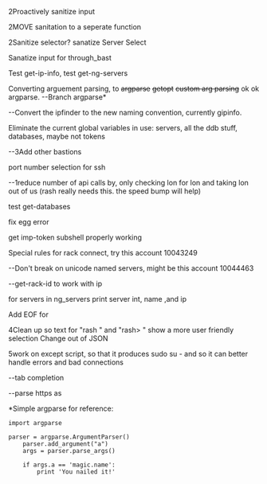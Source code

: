 2Proactively sanitize input

2MOVE sanitation to a seperate function

2Sanitize selector?
    sanatize Server Select

Sanatize input for through_bast

Test get-ip-info, test get-ng-servers

Converting arguement parsing, to ~~argparse~~ ~~getopt~~ ~~custom arg parsing~~ ok ok argparse. --Branch argparse*

--Convert the ipfinder to the new naming convention, currently gipinfo.

Eliminate the current global variables in use: servers, all the ddb stuff, databases, maybe not tokens

--3Add other bastions

port number selection for ssh

--1reduce number of api calls by, only checking lon for lon and taking lon out of us (rash really needs this. the speed bump will help)

test get-databases

fix egg error

get imp-token subshell properly working

Special rules for rack connect, try this account 10043249

--Don't break on unicode named servers, might be this account 10044463

--get-rack-id to work with ip

for servers in ng_servers print server int, name ,and ip



Add EOF for <ddi>

4Clean up so text for "rash <ddi>" and "rash> <ddi>" show a more user friendly selection
    Change out of JSON

5work on except script, so that it produces sudo su - and so it can better handle errors and bad connections

--tab completion

--parse https as <ddi>





*Simple argparse for reference:
```
import argparse

parser = argparse.ArgumentParser()
    parser.add_argument("a")
    args = parser.parse_args()

    if args.a == 'magic.name':
        print 'You nailed it!'
        
```
